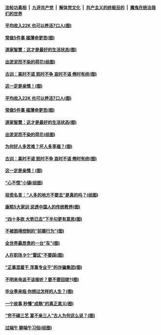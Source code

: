 

####  [法轮功真相](../../../../basic/blob/master/README.md?t=06300902) &nbsp;|&nbsp; [九评共产党](../../../../9ping.md/blob/master/README.md?t=06300902) &nbsp;|&nbsp; [解体党文化](../../../../jtdwh.md/blob/master/README.md?t=06300902)  &nbsp;|&nbsp; [共产主义的终极目的](../../../../gczydzjmd.md/blob/master/README.md?t=06300902) &nbsp;|&nbsp; [魔鬼在统治我们的世界](../../../../mgztzwmdsj.md/blob/master/README.md?t=06300902) 

#### [平均收入22K 也可以养活7口人(图)](../pages/p8/938104.md?t=06300902) 

#### [常做5件事 福薄命更苦(图)](../pages/p8/937990.md?t=06300902) 

#### [道家智慧：这才是最好的生活状态(图)](../pages/p8/900827.md?t=06300902) 

#### [出淤泥而不染的荷花(组图)](../pages/p8/937863.md?t=06300902) 

#### [古训：喜时不诺 怒时不争 哀时不语 倦时有终(图)](../pages/p8/937482.md?t=06300902) 

#### [这一定是亲情！(图)](../pages/p8/937905.md?t=06300902) 

#### [平均收入22K 也可以养活7口人(图)](../pages/p8/938104.md?t=06300902) 

#### [常做5件事 福薄命更苦(图)](../pages/p8/937990.md?t=06300902) 

#### [道家智慧：这才是最好的生活状态(图)](../pages/p8/900827.md?t=06300902) 

#### [出淤泥而不染的荷花(组图)](../pages/p8/937863.md?t=06300902) 

#### [为何好人多苦难？坏人多享福？(图)](../pages/p8/937938.md?t=06300902) 

#### [古训：喜时不诺 怒时不争 哀时不语 倦时有终(图)](../pages/p8/937482.md?t=06300902) 

#### [这一定是亲情！(图)](../pages/p8/937905.md?t=06300902) 

#### [“心不慌”小镇(组图)](../pages/p8/937484.md?t=06300902) 

#### [投资名言：“人多的地方不要去”是真的吗？(组图)](../pages/p8/937855.md?t=06300902) 

#### [康熙5大家训 说透中国人的传统教养(图)](../pages/p8/937696.md?t=06300902) 

#### [“四十多欲 大势已去”下半句更有意思(图)](../pages/p8/937811.md?t=06300902) 

#### [不被困境控制的“前摄行为”(图)](../pages/p8/937145.md?t=06300902) 

#### [全世界最昂贵的一台“车”(图)](../pages/p8/937477.md?t=06300902) 

#### [人在职场 9个“雷区”不要踩(图)](../pages/p8/937766.md?t=06300902) 

#### [“正事混着干 浑事专业干”的诈骗集团(图)](../pages/p8/937732.md?t=06300902) 

#### [不明来电该不该接听？要不要回拨?(图)](../pages/p8/936929.md?t=06300902) 

#### [毕业季来临 你想过怎样的人生？(图)](../pages/p8/937661.md?t=06300902) 

#### [一个故事 秒懂“成熟”的真正意义(图)](../pages/p8/936405.md?t=06300902) 

#### [“穷不碰三艺 富不亲三人”古人为何这么说？(图)](../pages/p8/937602.md?t=06300902) 

#### [过端午 聊端午习俗(组图)](../pages/p8/937246.md?t=06300902) 

